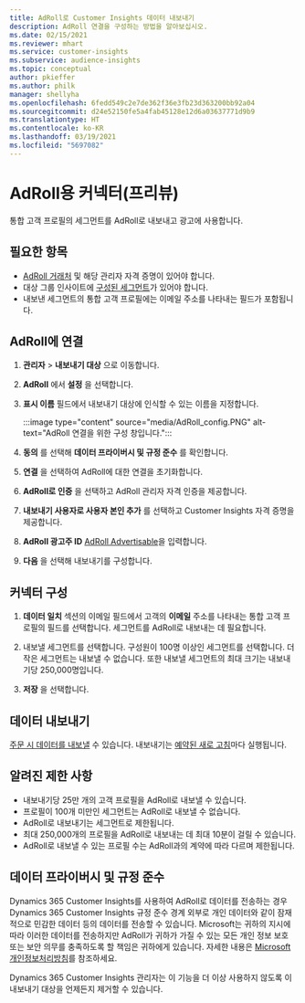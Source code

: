 ```yaml
---
title: AdRoll로 Customer Insights 데이터 내보내기
description: AdRoll 연결을 구성하는 방법을 알아보십시오.
ms.date: 02/15/2021
ms.reviewer: mhart
ms.service: customer-insights
ms.subservice: audience-insights
ms.topic: conceptual
author: pkieffer
ms.author: philk
manager: shellyha
ms.openlocfilehash: 6fedd549c2e7de362f36e3fb23d363200bb92a04
ms.sourcegitcommit: d24e52150fe5a4fab45128e12d6a03637771d9b9
ms.translationtype: HT
ms.contentlocale: ko-KR
ms.lasthandoff: 03/19/2021
ms.locfileid: "5697082"
---
```

# <a name="connector-for-adroll-preview"></a>AdRoll용 커넥터(프리뷰)

통합 고객 프로필의 세그먼트를 AdRoll로 내보내고 광고에 사용합니다. 

## <a name="prerequisites"></a>필요한 항목

-   [AdRoll 거래처](https://www.adroll.com/) 및 해당 관리자 자격 증명이 있어야 합니다.
-   대상 그룹 인사이트에 [구성된 세그먼트](segments.md)가 있어야 합니다.
-   내보낸 세그먼트의 통합 고객 프로필에는 이메일 주소를 나타내는 필드가 포함됩니다.

## <a name="connect-to-adroll"></a>AdRoll에 연결

1. **관리자** > **내보내기 대상** 으로 이동합니다.

1. **AdRoll** 에서 **설정** 을 선택합니다.

1. **표시 이름** 필드에서 내보내기 대상에 인식할 수 있는 이름을 지정합니다.

   :::image type="content" source="media/AdRoll_config.PNG" alt-text="AdRoll 연결을 위한 구성 창입니다.":::

1. **동의** 를 선택해 **데이터 프라이버시 및 규정 준수** 를 확인합니다.

1. **연결** 을 선택하여 AdRoll에 대한 연결을 초기화합니다.

1. **AdRoll로 인증** 을 선택하고 AdRoll 관리자 자격 인증을 제공합니다. 

1. **내보내기 사용자로 사용자 본인 추가** 를 선택하고 Customer Insights 자격 증명을 제공합니다.

1. **AdRoll 광고주 ID** [AdRoll Advertisable](https://help.adroll.com/hc/en-us/articles/212011838-Advertiser-Profiles)을 입력합니다.

1. **다음** 을 선택해 내보내기를 구성합니다.

## <a name="configure-the-connector"></a>커넥터 구성

1. **데이터 일치** 섹션의 이메일 필드에서 고객의 **이메일** 주소를 나타내는 통합 고객 프로필의 필드를 선택합니다. 세그먼트를 AdRoll로 내보내는 데 필요합니다.

1. 내보낼 세그먼트를 선택합니다. 구성원이 100명 이상인 세그먼트를 선택합니다. 더 작은 세그먼트는 내보낼 수 없습니다. 또한 내보낼 세그먼트의 최대 크기는 내보내기당 250,000명입니다. 

1. **저장** 을 선택합니다.

## <a name="export-the-data"></a>데이터 내보내기

[주문 시 데이터를 내보낼](export-destinations.md) 수 있습니다. 내보내기는 [예약된 새로 고침](system.md#schedule-tab)마다 실행됩니다.

## <a name="known-limitations"></a>알려진 제한 사항

- 내보내기당 25만 개의 고객 프로필을 AdRoll로 내보낼 수 있습니다.
- 프로필이 100개 미만인 세그먼트는 AdRoll로 내보낼 수 없습니다. 
- AdRoll로 내보내기는 세그먼트로 제한됩니다.
- 최대 250,000개의 프로필을 AdRoll로 내보내는 데 최대 10분이 걸릴 수 있습니다. 
- AdRoll로 내보낼 수 있는 프로필 수는 AdRoll과의 계약에 따라 다르며 제한됩니다.

## <a name="data-privacy-and-compliance"></a>데이터 프라이버시 및 규정 준수

Dynamics 365 Customer Insights를 사용하여 AdRoll로 데이터를 전송하는 경우 Dynamics 365 Customer Insights 규정 준수 경계 외부로 개인 데이터와 같이 잠재적으로 민감한 데이터 등의 데이터를 전송할 수 있습니다. Microsoft는 귀하의 지시에 따라 이러한 데이터를 전송하지만 AdRoll가 귀하가 가질 수 있는 모든 개인 정보 보호 또는 보안 의무를 충족하도록 할 책임은 귀하에게 있습니다. 자세한 내용은 [Microsoft 개인정보처리방침](https://go.microsoft.com/fwlink/?linkid=396732)를 참조하세요.

Dynamics 365 Customer Insights 관리자는 이 기능을 더 이상 사용하지 않도록 이 내보내기 대상을 언제든지 제거할 수 있습니다.

